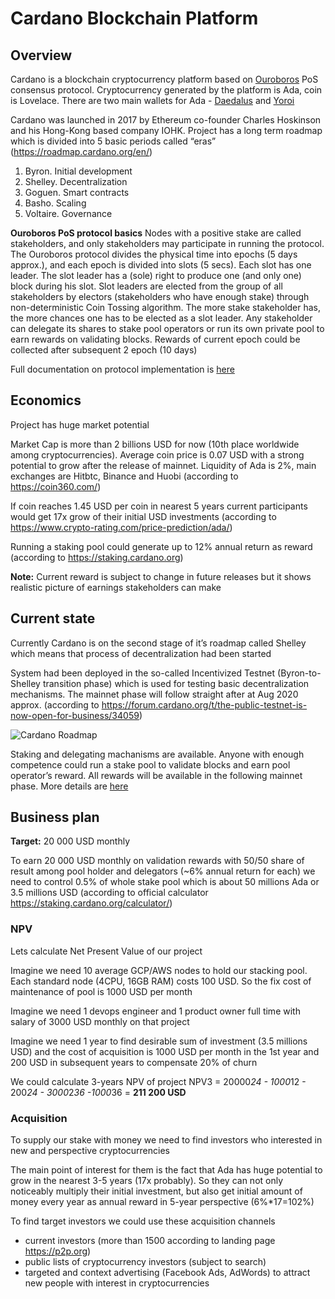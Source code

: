 # Cardano Blockchain Platform

## Overview

Cardano is a blockchain cryptocurrency platform based on [Ouroboros](https://eprint.iacr.org/2016/889) PoS consensus protocol. Cryptocurrency generated by the platform is Ada, coin is Lovelace. There are two main wallets for Ada - [Daedalus](https://daedaluswallet.io/) and [Yoroi](https://yoroi-wallet.com/)

Cardano was launched in 2017 by Ethereum co-founder Charles Hoskinson and his Hong-Kong based company IOHK. Project has a long term roadmap which is divided into 5 basic periods called “eras” (https://roadmap.cardano.org/en/)

1. Byron. Initial development
2. Shelley. Decentralization
3. Goguen. Smart contracts
4. Basho. Scaling
5. Voltaire. Governance
 
**Ouroboros PoS protocol basics**
Nodes with a positive stake are called stakeholders, and only stakeholders may participate in running the protocol. The Ouroboros protocol divides the physical time into epochs (5 days approx.), and each epoch is divided into slots (5 secs). Each slot has one leader. The slot leader has a (sole) right to produce one (and only one) block during his slot. Slot leaders are elected from the group of all stakeholders by electors (stakeholders who have enough stake) through non-deterministic Coin Tossing algorithm. The more stake stakeholder has, the more chances one has to be elected as a slot leader. Any stakeholder can delegate its shares to stake pool operators or run its own private pool to earn rewards on validating blocks. Rewards of current epoch could be collected after subsequent 2 epoch (10 days)

Full documentation on protocol implementation is [here](https://docs.cardano.org/)
 
## Economics

Project has huge market potential

Market Cap is more than 2 billions USD for now (10th place worldwide among cryptocurrencies). Average coin price is 0.07 USD with a strong potential to grow after the release of mainnet. Liquidity of Ada is 2%, main exchanges are Hitbtc, Binance and Huobi (according to https://coin360.com/)

If coin reaches 1.45 USD per coin in nearest 5 years current participants would get 17x grow of their initial USD investments (according to https://www.crypto-rating.com/price-prediction/ada/)

Running a staking pool could generate up to 12% annual return as reward (according to https://staking.cardano.org)

**Note:** Current reward is subject to change in future releases but it shows realistic picture of earnings stakeholders can make
 
## Current state

Currently Cardano is on the second stage of it’s roadmap called Shelley which means that process of decentralization had been started

System had been deployed in the so-called Incentivized Testnet (Byron-to-Shelley transition phase) which is used for testing basic decentralization mechanisms. The mainnet phase will follow straight after at Aug 2020 approx. (according to https://forum.cardano.org/t/the-public-testnet-is-now-open-for-business/34059)

![Cardano Roadmap](https://aws1.discourse-cdn.com/business4/uploads/cardano/original/3X/a/1/a1d38df2db5e68e0195137416123095679db7739.jpeg)

Staking and delegating machanisms are available. Anyone with enough competence could run a stake pool to validate blocks and earn pool operator’s reward. All rewards will be available in the following mainnet phase. More details are [here](https://staking.cardano.org/)
 
## Business plan

**Target:** 20 000 USD monthly

To earn 20 000 USD monthly on validation rewards with 50/50 share of result among pool holder and delegators (~6% annual return for each) we need to control 0.5% of whole stake pool which is about 50 millions Ada or 3.5 millions USD (according to official calculator https://staking.cardano.org/calculator/)

### NPV

Lets calculate Net Present Value of our project

Imagine we need 10 average GCP/AWS nodes to hold our stacking pool. Each standard node (4CPU, 16GB RAM) costs 100 USD. So the fix cost of maintenance of pool is 1000 USD per month 

Imagine we need 1 devops engineer and 1 product owner full time with salary of 3000 USD monthly on that project

Imagine we need 1 year to find desirable sum of investment (3.5 millions USD) and the cost of acquisition is 1000 USD per month in the 1st year and 200 USD in subsequent years to compensate 20% of churn

We could calculate 3-years NPV of project
  NPV3 = 20000*24 - 1000*12 - 200*24 - 3000*2*36 -1000*36 = **211 200 USD**
 
### Acquisition

To supply our stake with money we need to find investors who interested in new and perspective cryptocurrencies

The main point of interest for them is the fact that Ada has huge potential to grow in the nearest 3-5 years (17x probably). So they can not only noticeably multiply their initial investment, but also get initial amount of money every year as annual reward in 5-year perspective (6%*17=102%)

To find target investors we could use these acquisition channels
* current investors (more than 1500 according to landing page https://p2p.org)
* public lists of cryptocurrency investors (subject to search)
* targeted and context advertising (Facebook Ads, AdWords) to attract new people with interest in cryptocurrencies

